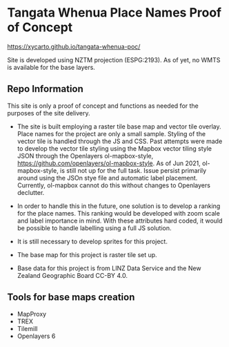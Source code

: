 # Tangata Whenua Place Names Proof of Concept 

https://xycarto.github.io/tangata-whenua-poc/

Site is developed using NZTM projection (ESPG:2193). As of yet, no WMTS is available for the base layers.

## Repo Information

This site is only a proof of concept and functions as needed for the purposes of the site delivery. 

- The site is built employing a raster tile base map and vector tile overlay. Place names for the project are only a small sample.  Styling of the vector tile is handled through the JS and CSS. Past attempts were made to develop the vector tile styling using the Mapbox vector tiling style JSON through the Openlayers ol-mapbox-style, https://github.com/openlayers/ol-mapbox-style. As of Jun 2021, ol-mapbox-style, is still not up for the full task. Issue persist primarily around using the JSOn stye file and automatic label placement. Currently, ol-mapbox cannot do this without changes to Openlayers declutter.

- In order to handle this in the future, one solution is to develop a ranking for the place names. This ranking would be developed with zoom scale and label importance in mind. With these attributes hard coded, it would be possible to handle labelling using a full JS solution.

- It is still necessary to develop sprites for this project.

- The base map for this project is raster tile set up.  

- Base data for this project is from LINZ Data Service and the New Zealand Geographic Board CC-BY 4.0.

## Tools for base maps creation

- MapProxy
- TREX
- Tilemill
- Openlayers 6
